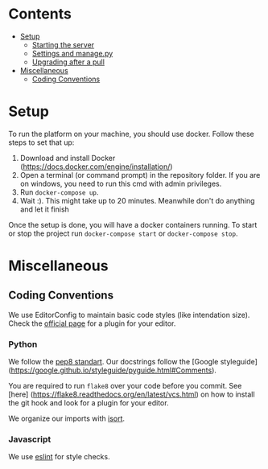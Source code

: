 Contents
========

* [Setup](#setup)
    * [Starting the server](#starting-the-server)
    * [Settings and manage\.py](#settings-and-managepy)
    * [Upgrading after a pull](#upgrading-after-a-pull)
* [Miscellaneous](#miscellaneous)
    * [Coding Conventions](#coding-conventions)

Setup
=====
To run the platform on your machine, you should use docker. Follow these
steps to set that up:

1. Download and install Docker (https://docs.docker.com/engine/installation/)
2. Open a terminal (or command prompt) in the repository folder. If you are on
   windows, you need to run this cmd with admin privileges.
4. Run `docker-compose up`.
5. Wait :). This might take up to 20 minutes. Meanwhile don't do anything
and let it finish


Once the setup is done, you will have a docker containers running. To start or stop the project run
`docker-compose start` or `docker-compose stop`.

Miscellaneous
=============

Coding Conventions
------------------
We use EditorConfig to maintain basic code styles (like intendation size).
Check the [official page](http://editorconfig.org/#download) for a plugin for
your editor.

### Python
We follow the [pep8 standart](https://www.python.org/dev/peps/pep-0008/).
Our docstrings follow the [Google styleguide]
(https://google.github.io/styleguide/pyguide.html#Comments).

You are required to run `flake8` over your code before you commit. See [here]
(https://flake8.readthedocs.org/en/latest/vcs.html) on how to install the git
hook and look for a plugin for your editor.

We organize our imports with [isort](https://github.com/timothycrosley/isort).

### Javascript
We use [eslint](http://eslint.org/) for style checks.